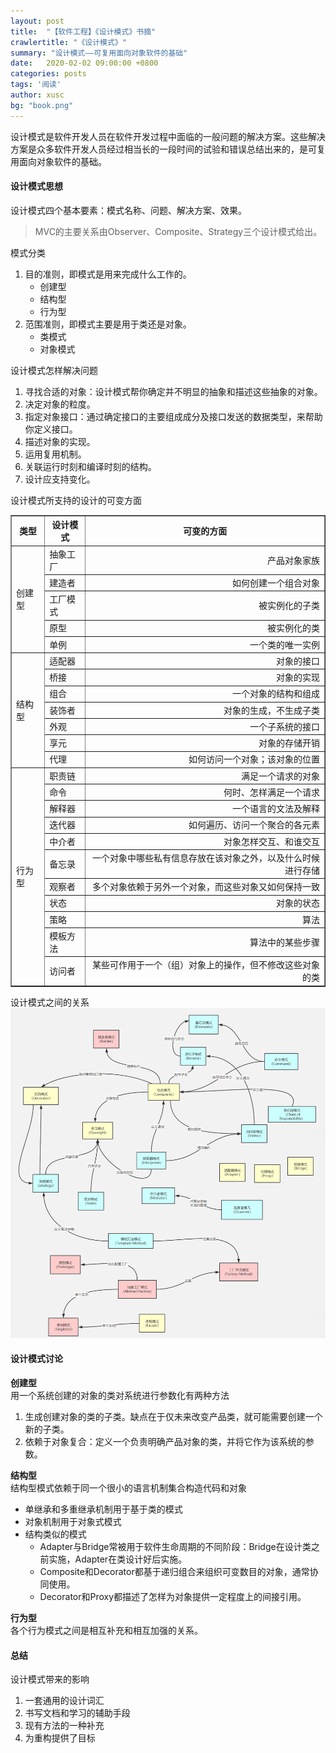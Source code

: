 ```yaml
---
layout: post
title:  "【软件工程】《设计模式》书摘"
crawlertitle: "《设计模式》"
summary: "设计模式——可复用面向对象软件的基础"
date:   2020-02-02 09:00:00 +0800
categories: posts
tags: '阅读'
author: xusc
bg: "book.png"
---
```


设计模式是软件开发人员在软件开发过程中面临的一般问题的解决方案。这些解决方案是众多软件开发人员经过相当长的一段时间的试验和错误总结出来的，是可复用面向对象软件的基础。

#### 设计模式思想
设计模式四个基本要素：模式名称、问题、解决方案、效果。

> MVC的主要关系由Observer、Composite、Strategy三个设计模式给出。

模式分类
1. 目的准则，即模式是用来完成什么工作的。
   - 创建型
   - 结构型
   - 行为型
2. 范围准则，即模式主要是用于类还是对象。
   - 类模式
   - 对象模式

设计模式怎样解决问题
1. 寻找合适的对象：设计模式帮你确定并不明显的抽象和描述这些抽象的对象。
2. 决定对象的粒度。
3. 指定对象接口：通过确定接口的主要组成成分及接口发送的数据类型，来帮助你定义接口。
4. 描述对象的实现。
5. 运用复用机制。
6. 关联运行时刻和编译时刻的结构。
7. 设计应支持变化。

设计模式所支持的设计的可变方面

<table border="1">
    <tr>
        <th>类型</th>
        <th>设计模式</th>
        <th>可变的方面</th>
    </tr>
    <tr>
        <td rowspan="5">创建型</td>
        <td>抽象工厂</td>
        <td align="right">产品对象家族</td>
    </tr>
    <tr>
        <td>建造者</td>
        <td align="right">如何创建一个组合对象</td>
    </tr>
    <tr>
        <td>工厂模式</td>
        <td align="right">被实例化的子类</td>
    </tr>
    <tr>
        <td>原型</td>
        <td align="right">被实例化的类</td>
    </tr>
    <tr>
        <td>单例</td>
        <td align="right">一个类的唯一实例</td>
    </tr>
    <tr>
        <td rowspan="7">结构型</td>
        <td>适配器</td>
        <td align="right">对象的接口</td>
    </tr>
    <tr>
        <td>桥接</td>
        <td align="right">对象的实现</td>
    </tr>
    <tr>
        <td>组合</td>
        <td align="right">一个对象的结构和组成</td>
    </tr>
    <tr>
        <td>装饰者</td>
        <td align="right">对象的生成，不生成子类</td>
    </tr>
    <tr>
        <td>外观</td>
        <td align="right">一个子系统的接口</td>
    </tr>
    <tr>
        <td>享元</td>
        <td align="right">对象的存储开销</td>
    </tr>
    <tr>
        <td>代理</td>
        <td align="right">如何访问一个对象；该对象的位置</td>
    </tr>
    <tr>
        <td rowspan="11">行为型</td>
        <td>职责链</td>
        <td align="right">满足一个请求的对象</td>
    </tr>
    <tr>
        <td>命令</td>
        <td align="right">何时、怎样满足一个请求</td>
    </tr>
    <tr>
        <td>解释器</td>
        <td align="right">一个语言的文法及解释</td>
    </tr>
    <tr>
        <td>迭代器</td>
        <td align="right">如何遍历、访问一个聚合的各元素</td>
    </tr>
    <tr>
        <td>中介者</td>
        <td align="right">对象怎样交互、和谁交互</td>
    </tr>
    <tr>
        <td>备忘录</td>
        <td align="right">一个对象中哪些私有信息存放在该对象之外，以及什么时候进行存储</td>
    </tr>
    <tr>
        <td>观察者</td>
        <td align="right">多个对象依赖于另外一个对象，而这些对象又如何保持一致</td>
    </tr>
    <tr>
        <td>状态</td>
        <td align="right">对象的状态</td>
    </tr>
    <tr>
        <td>策略</td>
        <td align="right">算法</td>
    </tr>
    <tr>
        <td>模板方法</td>
        <td align="right">算法中的某些步骤</td>
    </tr>
    <tr>
        <td>访问者</td>
        <td align="right">某些可作用于一个（组）对象上的操作，但不修改这些对象的类</td>
    </tr>
</table>

设计模式之间的关系
![](/assets/images/2020/designpattern.png)

#### 设计模式讨论
**创建型**  
用一个系统创建的对象的类对系统进行参数化有两种方法
1. 生成创建对象的类的子类。缺点在于仅未来改变产品类，就可能需要创建一个新的子类。
2. 依赖于对象复合：定义一个负责明确产品对象的类，并将它作为该系统的参数。

**结构型**  
结构型模式依赖于同一个很小的语言机制集合构造代码和对象
- 单继承和多重继承机制用于基于类的模式
- 对象机制用于对象式模式
- 结构类似的模式
  - Adapter与Bridge常被用于软件生命周期的不同阶段：Bridge在设计类之前实施，Adapter在类设计好后实施。
  - Composite和Decorator都基于递归组合来组织可变数目的对象，通常协同使用。
  - Decorator和Proxy都描述了怎样为对象提供一定程度上的间接引用。

**行为型**  
各个行为模式之间是相互补充和相互加强的关系。

#### 总结
设计模式带来的影响
1. 一套通用的设计词汇
2. 书写文档和学习的辅助手段
3. 现有方法的一种补充
4. 为重构提供了目标
